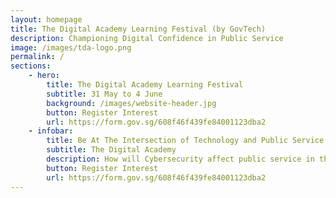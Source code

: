 ```yaml
---
layout: homepage
title: The Digital Academy Learning Festival (by GovTech)
description: Championing Digital Confidence in Public Service
image: /images/tda-logo.png
permalink: /
sections:
    - hero:
        title: The Digital Academy Learning Festival
        subtitle: 31 May to 4 June
        background: /images/website-header.jpg
        button: Register Interest
        url: https://form.gov.sg/608f46f439fe84001123dba2
    - infobar:
        title: Be At The Intersection of Technology and Public Service
        subtitle: The Digital Academy
        description: How will Cybersecurity affect public service in the next 5 years? What are the Challenges of Digital Product Development in the Public Sector?Why is it vital to upskill public service on ICT & SS competencies through The Digital Academy? Attend the complimentary week-long Learning Festival and hear from leading industry experts such as Google, Microsoft, NUS-ISS and more! Be immersed in a myriad of activities such as webinars, panel discussions, workshops and get a taste of courses that will be delivered at The Digital Academy. Designed for the public service, explore the line-up of exciting programmes and discover five different tracks in-depth on Cybersecurity (Day 1); Apps Infrastructure & ICT Infrastructure (Day 2), Apps Management & Apps Development (Day 3), Technology & Product Management and Data Science & AI (Day 4), New Technology (Day 5). Leave inspired by an innovative virtual exhibition showcasing GovTech projects and a virtual live band performance not to be missed.
        button: Register Interest
        url: https://form.gov.sg/608f46f439fe84001123dba2
---
```



